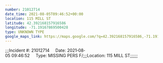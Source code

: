 ```yaml
---
number: 21012714
date_time: 2021-08-05T09:46:52+00:00
location: 115 MILL ST
latitude: 42.392168157916586
longitude: -71.19167869500428
type: UNKNOWN TYPE
google_maps_link: https://maps.google.com/?q=42.392168157916586,-71.19167869500428
---
```


;;;Incident #: 21012714     Date: 2021‐08‐05 09:46:52     Type: MISSING PERS F/;;;Location: 115 MILL ST;;;;;;

